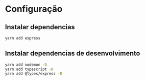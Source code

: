# Configuração

## Instalar dependencias
```bash
yarn add express
```
## Instalar dependencias de desenvolvimento

```bash
yarn add nodemon -D
yarn add typescript -D
yarn add @types/express -D
```